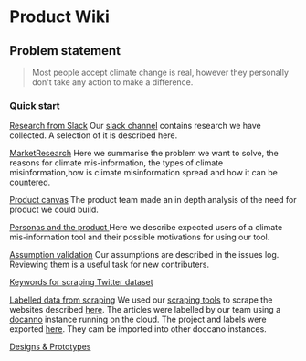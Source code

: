 # Product Wiki

## Problem statement 

> Most people accept climate change is real, however they personally don't take any action to make a difference.
 

### Quick start

[Research from Slack](Research_from_Slack.md) Our [slack channel](https://aiforgoodcommunity.slack.com/archives/C01B378SZN1) contains research we have collected. A selection of it is described here.

[MarketResearch](MarketResearch.md) Here we  summarise the problem we  want to solve, the reasons for climate mis-information, the types of  climate misinformation,how is climate misinformation spread and how it can be countered.

[Product canvas](ProductCanvas.md) The product team made an in depth analysis of the need for product we could build.
 
[Personas and the product ](Personas.md) Here  we describe expected users of a climate mis-information tool and their possible motivations  for using our tool.

[Assumption validation](https://github.com/ClimateMisinformation/Documentation/issues)
Our assumptions are described in the issues log. Reviewing them is a useful task for new contributers. 

[Keywords for scraping Twitter dataset](ClimateChangeTweets.md)

[Labelled data from scraping](LabelledDataFromArticleScrape.md)
We used our [scraping tools](https://github.com/ClimateMisinformation/Scrapers)  to scrape the websites described [here](https://docs.google.com/spreadsheets/d/1S_pv0cFsYCdrJFp8M-Tc_Vbk221PvhtnCe-QaBr8rQw/edit?usp=sharing).
The articles were labelled by our team using a [docanno](https://doccano.herokuapp.com/) instance running on the cloud.  The project and labels were exported [here](labelled_data/doccano). They  cam be imported into other doccano instances. 


[Designs & Prototypes](https://www.notion.so/Designs-Prototypes-7d54209087ec417295e12d526f10ab46)

